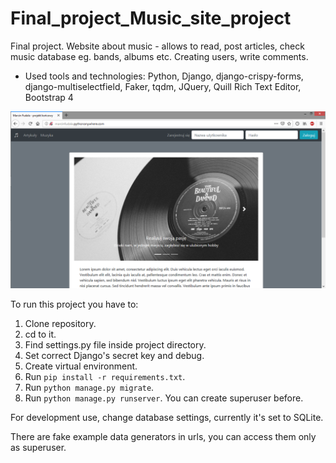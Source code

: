 # Final_project_Music_site_project

Final project. Website about music - allows to read, post articles, check music database eg. bands, albums etc. Creating users, write comments.

 - Used tools and technologies: Python, Django, django-crispy-forms, django-multiselectfield, Faker, tqdm, JQuery, Quill Rich Text Editor, Bootstrap 4
 
![](readme_img/preview.png)

To run this project you have to:
1. Clone repository.
2. cd to it.
3. Find settings.py file inside project directory.
4. Set correct Django's secret key and debug.
3. Create virtual environment.
4. Run `pip install -r requirements.txt`.
6. Run `python manage.py migrate`.
7. Run `python manage.py runserver`. You can create superuser before.

For development use, change database settings, currently it's set to SQLite.

There are fake example data generators in urls, you can access them only as superuser.
